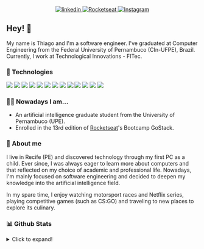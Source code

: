 <p align = "center">
  <a href="https://www.linkedin.com/in/thiagotandrade/">
    <img src="https://img.shields.io/badge/linkedin-%230077B5.svg?&style=for-the-badge&logo=linkedin&logoColor=white" alt="linkedin" />
  </a>
  <a href="https://app.rocketseat.com.br/me/thiago-tales-carmo-de-andrade-1584353110">
    <img src="https://img.shields.io/badge/rocketseat-%238257e6.svg?&style=for-the-badge" alt="Rocketseat" />
  </a>
  <a href="https://www.instagram.com/thiagotandrade1/">
    <img src="https://img.shields.io/badge/instagram-%23E4405F.svg?&style=for-the-badge&logo=instagram&logoColor=white"  alt="Instagram" />
  </a>
</p>

## Hey! 👋

My name is Thiago and I'm a software engineer. I've graduated at Computer Engineering from the Federal University of Pernambuco (CIn-UFPE), Brazil. Currently, I work at Technological Innovations - FITec.

### 🔧 Technologies
![](https://img.shields.io/badge/Java-informational?style=flat-square&logo=java&logoColor=white)
![](https://img.shields.io/badge/Node.JS-informational?style=flat-square&logo=node.js&logoColor=white)
![](https://img.shields.io/badge/Angular-informational?style=flat-square&logo=angular&logoColor=white)
![](https://img.shields.io/badge/Ionic-informational?style=flat-square&logo=ionic&logoColor=white)
![](https://img.shields.io/badge/ReactJS-informational?style=flat-square&logo=react&logoColor=white)
![](https://img.shields.io/badge/React_Native-informational?style=flat-square&logo=react&logoColor=white)
![](https://img.shields.io/badge/Typescript-informational?style=flat-square&logo=typescript&logoColor=white)
![](https://img.shields.io/badge/Python-informational?style=flat-square&logo=python&logoColor=white)
![](https://img.shields.io/badge/R-informational?style=flat-square&logo=r&logoColor=white)
![](https://img.shields.io/badge/PostgreSQL-informational?style=flat-square&logo=postgresql&logoColor=white)
![](https://img.shields.io/badge/MySQL-informational?style=flat-square&logo=mysql&logoColor=white)
![](https://img.shields.io/badge/Docker-informational?style=flat-square&logo=docker&logoColor=white)
![](https://img.shields.io/badge/GCloud-informational?style=flat-square&logo=google-cloud&logoColor=white)

### 👨‍💻 Nowadays I am...
- An artificial intelligence graduate student from the University of Pernambuco (UPE).
- Enrolled in the 13rd edition of [Rocketseat](https://github.com/rocketseat)'s Bootcamp GoStack.

### 👨 About me
I live in Recife (PE) and discovered technology through my first PC as a child. Ever since, I was always eager to learn more about computers and that reflected on my choice of academic and professional life. Nowadays, I'm mainly focused on software engineering and decided to deepen my knowledge into the artificial intelligence field.

In my spare time, I enjoy watching motorsport races and Netflix series, playing competitive games (such as CS:GO) and traveling to new places to explore its culinary.


### 📊 Github Stats
<details>
<summary>Click to expand!</summary>

<p align="center">
  <a href="https://github.com/thiagotandrade/thiagotandrade">
    <img src="https://badges.pufler.dev/visits/thiagotandrade/thiagotandrade?style=for-the-badge&color=informational" alt="Visits" />
  </a>
  <a href="https://github.com/thiagotandrade/thiagotandrade">
    <img src="https://badges.pufler.dev/repos/thiagotandrade?style=for-the-badge&color=informational" alt="Repositories" />
  </a>
</p>

<p align="center">
  <a href="https://github.com/thiagotandrade/thiagotandrade">
    <img
         align="center"
         src="https://github-readme-stats.vercel.app/api/top-langs/?username=thiagotandrade&hide=jupyter%20notebook&theme=tokyonight"
         alt="Top languages"
    >
  </a>
  <a href="https://github.com/thiagotandrade/thiagotandrade">
    <img
         align="center"
         src="https://github-readme-stats.vercel.app/api/?username=thiagotandrade&show_icons=true&count_private=true&include_all_commits=true&line_height=27&&theme=tokyonight"
         alt="GitHub stats"
    >
  </a> 
</p>

</details>
